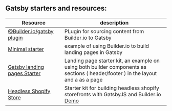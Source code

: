 ## Gatsby starters and resources:

| Resource                                                                            | description                                                                                                                                 |
| ----------------------------------------------------------------------------------- | ------------------------------------------------------------------------------------------------------------------------------------------- |
| [@Builder.io/gatsby plugin](/packages/gatsby)                                       | PLugin for sourcing content from Builder.io to Gatsby                                                                                       |
| [Minimal starter](/examples/gatsby-minimal-starter)                                 | example of using Builder.io to build landing pages in Gatsby                                                                                |
| [Gatsby landing pages Starter](https://github.com/BuilderIO/gatsby-starter-builder) | Landing page starter kit, an example on using both builder components as sections ( header/footer ) in the layout and a as a page           |
| [Headless Shopify Store](https://github.com/BuilderIO/gatsby-builder-shopify)       | Starter kit for building headless shopify storefronts with GatsbyJS and Builder.io [Demo](https://builder-shopify-starter.firebaseapp.com/) |
